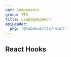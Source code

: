 ```yaml
---
nav: Components
group: TTS
title: useEdgeSpeech
apiHeader:
  pkg: '@lobehub/tts/react'
---
```


## React Hooks

<code src="./demos/index.tsx" nopadding></code>
